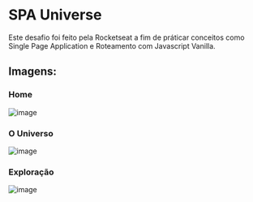 # SPA Universe

Este desafio foi feito pela Rocketseat a fim de práticar conceitos como Single Page Application e Roteamento com Javascript Vanilla.

## Imagens:

### Home
![image](https://github.com/progmesquita/spa-universe-rocketseat-challenge/assets/121181562/fc321c57-574b-4150-a733-abfb9cf96097)

### O Universo
![image](https://github.com/progmesquita/spa-universe-rocketseat-challenge/assets/121181562/10aaecf2-341d-4465-9a72-c0b1cd44a65e)

### Exploração
![image](https://github.com/progmesquita/spa-universe-rocketseat-challenge/assets/121181562/fc85b65d-f933-433e-9a8a-342cb4b1918b)
